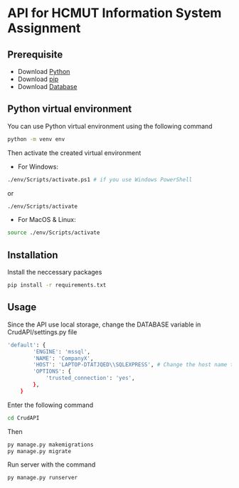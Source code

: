 # API for HCMUT Information System Assignment

## Prerequisite
- Download [Python](https://www.python.org/)
- Download [pip](https://pip.pypa.io/en/stable/) 
- Download [Database](https://drive.google.com/file/d/1soTihyI_bozGfv3N-p-WjdjZ568o8Ith/view?usp=sharing)

## Python virtual environment
You can use Python virtual environment using the following command
```bash
python -m venv env
```
Then activate the created virtual environment
- For Windows:
```bash
./env/Scripts/activate.ps1 # if you use Windows PowerShell
```
or 
```bash
./env/Scripts/activate
```
- For MacOS & Linux:
```bash
source ./env/Scripts/activate
```
## Installation
Install the neccessary packages 
```bash
pip install -r requirements.txt
```

## Usage
Since the API use local storage, change the DATABASE variable in CrudAPI/settings.py file 
```bash
'default': {
        'ENGINE': 'mssql',
        'NAME': 'CompanyX',
        'HOST': 'LAPTOP-DTATJQED\\SQLEXPRESS', # Change the host name to your local SQL Server host name
        'OPTIONS': {
            'trusted_connection': 'yes',
        },
    }
```

Enter the following command
```bash
cd CrudAPI
```
Then
```bash
py manage.py makemigrations 
py manage.py migrate
```

Run server with the command
```bash
py manage.py runserver
```